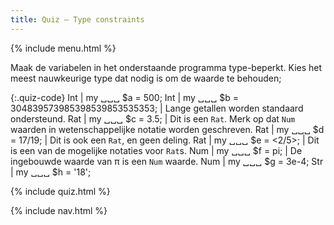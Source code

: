 ```yaml
---
title: Quiz — Type constraints
---
```


{% include menu.html %}

Maak de variabelen in het onderstaande programma type-beperkt. Kies het meest nauwkeurige type dat nodig is om de waarde te behouden;

{:.quiz-code}
Int | my ␣␣␣ $a = 500;
Int | my ␣␣␣ $b = 304839573985398539853535353; | Lange getallen worden standaard ondersteund.
Rat | my ␣␣␣ $c = 3.5; | Dit is een `Rat`. Merk op dat `Num` waarden in wetenschappelijke notatie worden geschreven.
Rat | my ␣␣␣ $d = 17/19; | Dit is ook een `Rat`, en geen deling.
Rat | my ␣␣␣ $e = <2/5>; | Dit is een van de mogelijke notaties voor `Rat`s.
Num | my ␣␣␣ $f = pi; | De ingebouwde waarde van π is een `Num` waarde.
Num | my ␣␣␣ $g = 3e-4;
Str | my ␣␣␣ $h = &apos;18&apos;;

{% include quiz.html %}

{% include nav.html %}